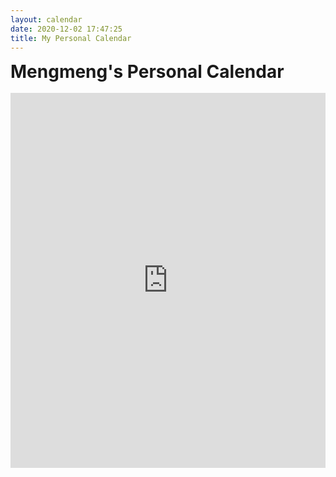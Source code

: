 ```yaml
---
layout: calendar
date: 2020-12-02 17:47:25
title: My Personal Calendar
---
```


<h1 style="margin: 0 auto;">Mengmeng's Personal Calendar</h1>
<br>
<iframe src="https://calendar.google.com/calendar/embed?height=600&amp;wkst=2&amp;bgcolor=%23ffffff&amp;ctz=Asia%2FShanghai&amp;src=a3VhbmdtZW5nbWVuZ0BnbWFpbC5jb20&amp;color=%237986CB&amp;showTitle=0&amp;showNav=1&amp;showDate=1&amp;showCalendars=0" style="border-width:0" width="100%" min-width="600" height="600" frameborder="0" scrolling="no"></iframe>
